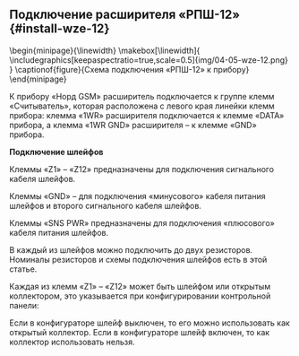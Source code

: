 ## Подключение расширителя «РПШ-12» {#install-wze-12}


\begin{minipage}{\linewidth}
	\makebox[\linewidth]{
 		\includegraphics[keepaspectratio=true,scale=0.5]{img/04-05-wze-12.png}
 	}
	\captionof{figure}{Схема подключения «РПШ-12» к прибору}
\end{minipage}

К прибору «Норд GSM» расширитель подключается к группе клемм «Считыватель», которая расположена с левого края линейки клемм прибора: клемма «1WR» расширителя подключается к клемме «DATA» прибора, а клемма «1WR GND» расширителя – к клемме «GND» прибора.

**Подключение шлейфов**

Клеммы «Z1» – «Z12» предназначены для подключения сигнального кабеля шлейфов. 

Клеммы «GND» – для подключения «минусового» кабеля питания шлейфов и второго сигнального кабеля шлейфов.

Клеммы «SNS PWR» предназначены для подключения «плюсового» кабеля питания шлейфов.

В каждый из шлейфов можно подключить до двух резисторов. Номиналы резисторов и схемы подключения шлейфов есть в этой статье.

Каждая из клемм «Z1» – «Z12» может быть шлейфом или открытым коллектором, это указывается при конфигурировании контрольной панели:

Если в конфигураторе шлейф выключен, то его можно использовать как открытый коллектор.
Если в конфигураторе шлейф включен, то как коллектор использовать нельзя.